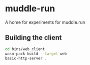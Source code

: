 # muddle-run

A home for experiments for muddle.run

## Building the client

```bash
cd bins/web_client
wasm-pack build --target web
basic-http-server .
```
